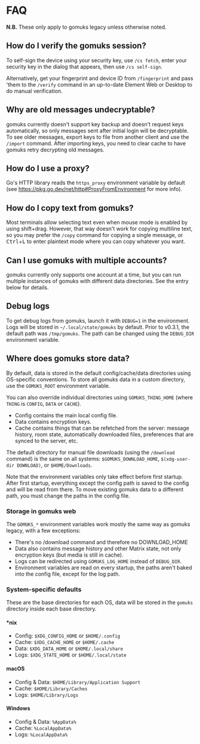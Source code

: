 # FAQ
**N.B.** These only apply to gomuks legacy unless otherwise noted.

## How do I verify the gomuks session?
To self-sign the device using your security key, use `/cs fetch`, enter your
security key in the dialog that appears, then use `/cs self-sign`.

Alternatively, get your fingerprint and device ID from `/fingerprint` and pass
'them to the `/verify` command in an up-to-date Element Web or Desktop to do
manual verification.

## Why are old messages undecryptable?
gomuks currently doesn't support key backup and doesn't request keys
automatically, so only messages sent after initial login will be decryptable.
To see older messages, export keys to file from another client and use the
`/import` command. After importing keys, you need to clear cache to have gomuks
retry decrypting old messages.

## How do I use a proxy?
Go's HTTP library reads the `https_proxy` environment variable by default
(see <https://pkg.go.dev/net/http#ProxyFromEnvironment> for more info).

## How do I copy text from gomuks?
Most terminals allow selecting text even when mouse mode is enabled by using
shift+drag. However, that way doesn't work for copying multiline text, so you
may prefer the `/copy` command for copying a single message, or
<kbd>Ctrl</kbd>+<kbd>L</kbd> to enter plaintext mode where you can copy
whatever you want.

## Can I use gomuks with multiple accounts?
gomuks currently only supports one account at a time, but you can run multiple
instances of gomuks with different data directories. See the entry below for
details.

## Debug logs
To get debug logs from gomuks, launch it with `DEBUG=1` in the environment.
Logs will be stored in `~/.local/state/gomuks` by default. Prior to v0.3.1,
the default path was `/tmp/gomuks`. The path can be changed using the `DEBUG_DIR`
environment variable.

## Where does gomuks store data?
By default, data is stored in the default config/cache/data directories using
OS-specific conventions. To store all gomuks data in a custom directory, use
the `GOMUKS_ROOT` environment variable.

You can also override individual directories using `GOMUKS_THING_HOME` (where
`THING` is `CONFIG`, `DATA` or `CACHE`).

* Config contains the main local config file.
* Data contains encryption keys.
* Cache contains things that can be refetched from the server: message history,
  room state, automatically downloaded files, preferences that are synced to
  the server, etc.

The default directory for manual file downloads (using the `/download` command)
is the same on all systems: `$GOMUKS_DOWNLOAD_HOME`, `$(xdg-user-dir DOWNLOAD)`,
or `$HOME/Downloads`.

Note that the environment variables only take effect before first startup.
After first startup, everything except the config path is saved to the config
and will be read from there. To move existing gomuks data to a different path,
you must change the paths in the config file.

### Storage in gomuks web
The `GOMUKS_*` environment variables work mostly the same way as gomuks legacy,
with a few exceptions:

* There's no /download command and therefore no DOWNLOAD_HOME
* Data also contains message history and other Matrix state, not only
  encryption keys (but media is still in cache).
* Logs can be redirected using `GOMUKS_LOG_HOME` instead of `DEBUG_DIR`.
* Environment variables are read on every startup, the paths aren't baked into
  the config file, except for the log path.

### System-specific defaults
These are the base directories for each OS, data will be stored in the `gomuks`
directory inside each base directory.

#### *nix
* Config: `$XDG_CONFIG_HOME` or `$HOME/.config`
* Cache: `$XDG_CACHE_HOME` or `$HOME/.cache`
* Data: `$XDG_DATA_HOME` or `$HOME/.local/share`
* Logs: `$XDG_STATE_HOME` or `$HOME/.local/state`

#### macOS
* Config & Data: `$HOME/Library/Application Support`
* Cache: `$HOME/Library/Caches`
* Logs: `$HOME/Library/Logs`

#### Windows
* Config & Data: `%AppData%`
* Cache: `%LocalAppData%`
* Logs: `%LocalAppData%`

